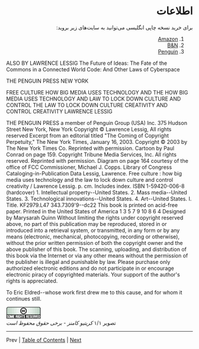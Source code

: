 <div dir="rtl">

# اطلاعات

برای خرید نسخه چاپی انگلیسی می‌توانید به سایت‌های زیر بروید:

1. [Amazon](http://www.amazon.com/)
2. [B&N](http://www.barnesandnoble.com/)
3. [Penguin](http://www.penguin.com/)
</div>
ALSO BY LAWRENCE LESSIG The Future of Ideas: The Fate of the Commons in a Connected World Code: And Other Laws of Cyberspace

THE PENGUIN PRESS NEW YORK

FREE CULTURE HOW BIG MEDIA USES TECHNOLOGY AND THE HOW BIG MEDIA USES TECHNOLOGY AND LAW TO LOCK DOWN CULTURE AND CONTROL THE LAW TO LOCK DOWN CULTURE CREATIVITY AND CONTROL CREATIVITY LAWRENCE LESSIG

THE PENGUIN PRESS a member of Penguin Group (USA) Inc. 375 Hudson Street New York, New York Copyright © Lawrence Lessig, All rights reserved Excerpt from an editorial titled "The Coming of Copyright Perpetuity," The New York Times, January 16, 2003\. Copyright © 2003 by The New York Times Co. Reprinted with permission. Cartoon by Paul Conrad on page 159\. Copyright Tribune Media Services, Inc. All rights reserved. Reprinted with permission. Diagram on page 164 courtesy of the office of FCC Commissioner, Michael J. Copps. Library of Congress Cataloging-in-Publication Data Lessig, Lawrence. Free culture : how big media uses technology and the law to lock down culture and control creativity / Lawrence Lessig. p. cm. Includes index. ISBN 1-59420-006-8 (hardcover) 1\. Intellectual property--United States. 2\. Mass media--United States. 3\. Technological innovations--United States. 4\. Art--United States. I. Title. KF2979.L47 343.7309'9--dc22 This book is printed on acid-free paper. Printed in the United States of America 1 3 5 7 9 10 8 6 4 Designed by Marysarah Quinn Without limiting the rights under copyright reserved above, no part of this publication may be reproduced, stored in or introduced into a retrieval system, or transmitted, in any form or by any means (electronic, mechanical, photocopying, recording or otherwise), without the prior written permission of both the copyright owner and the above publisher of this book. The scanning, uploading, and distribution of this book via the Internet or via any other means without the permission of the publisher is illegal and punishable by law. Please purchase only authorized electronic editions and do not participate in or encourage electronic piracy of copyrighted materials. Your support of the author's rights is appreciated.

To Eric Eldred--whose work first drew me to this cause, and for whom it continues still.

![](../assets/webcc.gif)  
تصویر ۱/۱ _کریتیو کامنز - برخی حقوق محفوظ است_

--------------------------------------------------------------------------------

Prev | [Table of Contents](./00-toc.md) | [Next](./02-preface.md)
